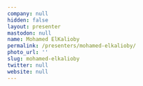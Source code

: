 ```yaml
---
company: null
hidden: false
layout: presenter
mastodon: null
name: Mohamed ElKalioby
permalink: /presenters/mohamed-elkalioby/
photo_url: ''
slug: mohamed-elkalioby
twitter: null
website: null
---
```

